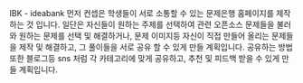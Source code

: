 IBK - ideabank
먼저 컨셉은 학생들이 서로 소통할 수 있는 문제은행 홈페이지를 제작하는 것 입니다.
일단은 자신들이 원하는 주제를 선택하여 관련 오픈소스 문제들을 불러와 원하는 문제를 선택 및 해결하거나, 
문제 이미지등 자신이 직접 만들어 올리는 문제들을 제작 및 해결하고, 그 풀이들을 서로 공유 할 수 있게 만들 계획입니다.
공유하는 방법 또한 블로그등 sns 처럼 각 카테고리에 맞게 공유하고, 추천 및 피드백 받을 수 있게 만들 계획입니다.
